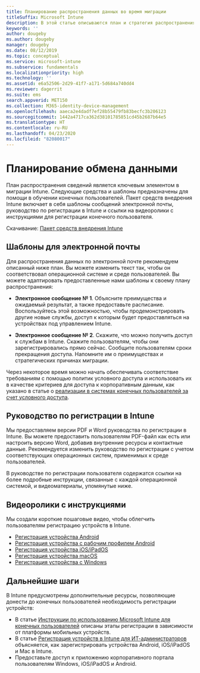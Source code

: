 ```yaml
---
title: Планирование распространения данных во время миграции
titleSuffix: Microsoft Intune
description: В этой статье описываются план и стратегия распространения данных во время миграции в Microsoft Intune.
keywords: ''
author: dougeby
ms.author: dougeby
manager: dougeby
ms.date: 08/12/2019
ms.topic: conceptual
ms.service: microsoft-intune
ms.subservice: fundamentals
ms.localizationpriority: high
ms.technology: ''
ms.assetid: e6a52506-2d29-41f7-a171-5d684a740dd4
ms.reviewer: dagerrit
ms.suite: ems
search.appverid: MET150
ms.collection: M365-identity-device-management
ms.openlocfilehash: aaeca2e4dadf7ef28b55479fb83becfc3b206123
ms.sourcegitcommit: 1442a4717ca362d38101785851cd45b2687b64e5
ms.translationtype: HT
ms.contentlocale: ru-RU
ms.lasthandoff: 04/23/2020
ms.locfileid: "82080017"
---
```

# <a name="plan-communications"></a>Планирование обмена данными

План распространения сведений является ключевым элементом в миграции Intune. Следующие средства и шаблоны предназначены для помощи в обучении конечных пользователей. Пакет средств внедрения Intune включает в себя шаблоны сообщений электронной почты, руководство по регистрации в Intune и ссылки на видеоролики с инструкциями для регистрации конечного пользователя.  

Скачивание:  [Пакет средств внедрения Intune](https://aka.ms/IntuneAdoptionKit)

## <a name="email-templates"></a>Шаблоны для электронной почты

Для распространения данных по электронной почте рекомендуем описанный ниже план. Вы можете изменить текст так, чтобы он соответствовал операционной системе и среде пользователей. Вы можете адаптировать предоставленные нами шаблоны к своему плану распространения:

- **Электронное сообщение № 1**. Объясните преимущества и ожидаемый результат, а также предоставьте расписание. Воспользуйтесь этой возможностью, чтобы продемонстрировать другие новые службы, доступ к которым будет предоставляться на устройствах под управлением Intune.

- **Электронное сообщение № 2**. Скажите, что можно получить доступ к службам в Intune. Скажите пользователям, чтобы они зарегистрировались прямо сейчас. Сообщите пользователям сроки прекращения доступа. Напомните им о преимуществах и стратегических причинах миграции.

Через некоторое время можно начать обеспечивать соответствие требованиям с помощью политик условного доступа и использовать их в качестве критериев для доступа к корпоративным данным, как указано в статье о [реализации в системах конечных пользователей за счет условного доступа](migration-guide-drive-adoption.md).

## <a name="intune-enrollment-guide"></a>Руководство по регистрации в Intune

Мы предоставляем версии PDF и Word руководства по регистрации в Intune. Вы можете предоставить пользователям PDF-файл как есть или настроить версию Word, добавив внутренние ресурсы и контактные данные. Рекомендуется изменить руководство по регистрации с учетом соответствующих операционных систем, применимых к среде пользователей.

В руководстве по регистрации пользователя содержатся ссылки на более подробные инструкции, связанные с каждой операционной системой, и видеоматериалы, упомянутые ниже.

## <a name="instructional-videos"></a>Видеоролики с инструкциями

Мы создали короткие пошаговые видео, чтобы облегчить пользователям регистрацию устройств в Intune.

- [Регистрация устройства Android](https://www.youtube.com/watch?v=k0Q_sGLSx6o&t=1s)
- [Регистрация устройства с рабочим профилем Android](https://www.youtube.com/watch?v=9Dl8HsGk4tI&t=3s)
- [Регистрация устройства iOS/iPadOS](https://www.youtube.com/watch?v=mJyv6YcHi7c)
- [Регистрация устройства macOS](https://www.youtube.com/watch?v=Pa2pfhwq_yk)
- [Регистрация устройства с Windows](https://www.youtube.com/watch?v=TKQxEckBHiE)

## <a name="next-steps"></a>Дальнейшие шаги

В Intune предусмотрены дополнительные ресурсы, позволяющие донести до конечных пользователей необходимость регистрации устройств:

- В статье [Инструкции по использованию Microsoft Intune для конечных пользователей](end-user-educate.md) описаны этапы регистрации в зависимости от платформы мобильных устройств.
- В статье [Регистрация устройств в Intune для ИТ-администраторов](../enrollment/device-enrollment.md) объясняется, как зарегистрировать устройства Android, iOS/iPadOS и Mac в Intune.
- Предоставьте доступ к приложению корпоративного портала пользователям Windows, iOS/iPadOS и Android.
